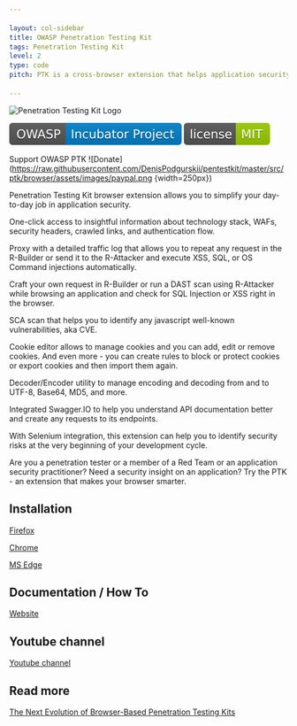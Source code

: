 ```yaml
---

layout: col-sidebar
title: OWASP Penetration Testing Kit
tags: Penetration Testing Kit
level: 2
type: code
pitch: PTK is a cross-browser extension that helps application security practitioners to get an insight into the app and do runtime scanning for SQL, XSS, OS Command injections, and more. 

---
```

![Penetration Testing Kit Logo](https://raw.githubusercontent.com/DenisPodgurskii/pentestkit/master/src/ptk/browser/assets/images/ptk_icon_small.png) 


![OWASP Incubator](https://raw.githubusercontent.com/OWASP/www-project-penetration-testing-kit/main/assets/images/OWASP_Incubator_Project.svg) [![License](https://raw.githubusercontent.com/OWASP/www-project-penetration-testing-kit/main/assets/images/License_MIT.svg)](https://opensource.org/licenses/MIT) 

Support OWASP PTK ![Donate](https://raw.githubusercontent.com/DenisPodgurskii/pentestkit/master/src/ptk/browser/assets/images/paypal.png {width=250px})

Penetration Testing Kit browser extension allows you to simplify your day-to-day job in application security.

One-click access to insightful information about technology stack, WAFs, security headers, crawled links, and authentication flow.

Proxy with a detailed traffic log that allows you to repeat any request in the R-Builder or send it to the R-Attacker and execute XSS, SQL, or OS Command injections automatically.

Craft your own request in R-Builder or run a DAST scan using R-Attacker while browsing an application and check for SQL Injection or XSS right in the browser. 

SCA scan that helps you to identify any javascript well-known vulnerabilities, aka CVE.

Cookie editor allows to manage cookies and you can add, edit or remove cookies. And even more - you can create rules to block or protect cookies or export cookies and then import them again. 

Decoder/Encoder utility to manage encoding and decoding from and to UTF-8, Base64, MD5, and more. 

Integrated Swagger.IO to help you understand API documentation better and create any requests to its endpoints.

With Selenium integration, this extension can help you to identify security risks at the very beginning of your development cycle.

Are you a penetration tester or a member of a Red Team or an application security practitioner? Need a security insight on an application?  Try the PTK - an extension that makes your browser smarter.

## Installation

[Firefox](https://addons.mozilla.org/en-US/firefox/addon/penetration-testing-kit/) 

[Chrome](https://chrome.google.com/webstore/detail/penetration-testing-kit/ojkchikaholjmcnefhjlbohackpeeknd) 

[MS Edge](https://microsoftedge.microsoft.com/addons/detail/penetration-testing-kit/knjnghhnhcpcglfdjppffbpfndeebkdm) 


## Documentation / How To

[Website](https://pentestkit.co.uk/) 


## Youtube channel

[Youtube channel](https://www.youtube.com/channel/UCbEcTounPkV1aitE1egXfqw) 

## Read more

[The Next Evolution of Browser-Based Penetration Testing Kits](https://www.true-positives.com/post/the-next-evolution-of-browser-based-penetration-testing-kits-owasp-ptk)



